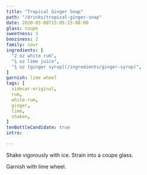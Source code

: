 ```yaml
---
title: "Tropical Ginger Snap"
path: "/drinks/tropical-ginger-snap"
date: 2020-05-08T15:05:23-08:00
glass: coupe
sweetness: 3
booziness: 2
family: sour
ingredients: [
  "2 oz white rum",
  "¾ oz lime juice",
  "¾ oz [ginger syrup](/ingredients/ginger-syrup)",
]
garnish: lime wheel
tags: [
  sidecar-original,
  rum,
  white-rum,
  ginger,
  lime,
  shaken,
]
tenBottleCandidate: true
intro:

---
```

Shake vigorously with ice. Strain into a coupe glass.

Garnish with lime wheel.

